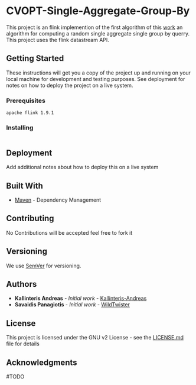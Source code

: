# CVOPT-Single-Aggregate-Group-By

This project is an flink implemention of the first algorithm of this
[work](https://arxiv.org/pdf/1909.02629.pdf) an algorithm for computing a random single
aggregate single group by querry.
This project uses the flink datastream API.


## Getting Started

These instructions will get you a copy of the project up and running on your local machine for development and testing purposes. See deployment for notes on how to deploy the project on a live system.

### Prerequisites

```
apache flink 1.9.1
```

### Installing

```
```

## Deployment

Add additional notes about how to deploy this on a live system

## Built With

* [Maven](https://maven.apache.org/) - Dependency Management

## Contributing

No Contributions will be accepted feel free to fork it 

## Versioning

We use [SemVer](http://semver.org/) for versioning.

## Authors

* **Kallinteris Andreas** - *Initial work* - [Kallinteris-Andreas](https://github.com/Kallinteris-Andreas)
* **Savaidis Panagiotis** - *Initial work* - [WildTwister](https://github.com/wildtwister)

## License

This project is licensed under the GNU v2 License - see the [LICENSE.md](LICENSE.md) file for details

## Acknowledgments

#TODO

